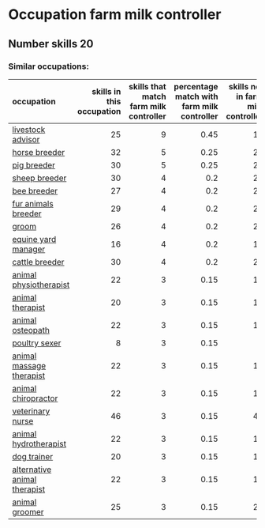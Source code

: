 # Occupation farm milk controller
## Number skills 20
### Similar occupations:
| occupation                                                      |   skills in this occupation |   skills that match farm milk controller |   percentage match with farm milk controller |   skills not in farm milk controller |
|:----------------------------------------------------------------|----------------------------:|-----------------------------------------:|---------------------------------------------:|-------------------------------------:|
| [livestock advisor](livestock_advisor.md)                       |                          25 |                                        9 |                                         0.45 |                                   16 |
| [horse breeder](horse_breeder.md)                               |                          32 |                                        5 |                                         0.25 |                                   27 |
| [pig breeder](pig_breeder.md)                                   |                          30 |                                        5 |                                         0.25 |                                   25 |
| [sheep breeder](sheep_breeder.md)                               |                          30 |                                        4 |                                         0.2  |                                   26 |
| [bee breeder](bee_breeder.md)                                   |                          27 |                                        4 |                                         0.2  |                                   23 |
| [fur animals breeder](fur_animals_breeder.md)                   |                          29 |                                        4 |                                         0.2  |                                   25 |
| [groom](groom.md)                                               |                          26 |                                        4 |                                         0.2  |                                   22 |
| [equine yard manager](equine_yard_manager.md)                   |                          16 |                                        4 |                                         0.2  |                                   12 |
| [cattle breeder](cattle_breeder.md)                             |                          30 |                                        4 |                                         0.2  |                                   26 |
| [animal physiotherapist](animal_physiotherapist.md)             |                          22 |                                        3 |                                         0.15 |                                   19 |
| [animal therapist](animal_therapist.md)                         |                          20 |                                        3 |                                         0.15 |                                   17 |
| [animal osteopath](animal_osteopath.md)                         |                          22 |                                        3 |                                         0.15 |                                   19 |
| [poultry sexer](poultry_sexer.md)                               |                           8 |                                        3 |                                         0.15 |                                    5 |
| [animal massage therapist](animal_massage_therapist.md)         |                          22 |                                        3 |                                         0.15 |                                   19 |
| [animal chiropractor](animal_chiropractor.md)                   |                          22 |                                        3 |                                         0.15 |                                   19 |
| [veterinary nurse](veterinary_nurse.md)                         |                          46 |                                        3 |                                         0.15 |                                   43 |
| [animal hydrotherapist](animal_hydrotherapist.md)               |                          22 |                                        3 |                                         0.15 |                                   19 |
| [dog trainer](dog_trainer.md)                                   |                          20 |                                        3 |                                         0.15 |                                   17 |
| [alternative animal therapist](alternative_animal_therapist.md) |                          22 |                                        3 |                                         0.15 |                                   19 |
| [animal groomer](animal_groomer.md)                             |                          25 |                                        3 |                                         0.15 |                                   22 |
